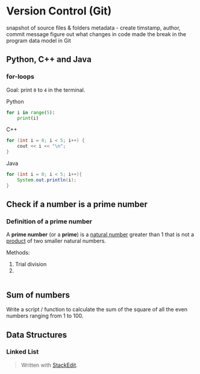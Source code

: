 # Version Control (Git)

snapshot of source files & folders
metadata - create timstamp, author, commit message
figure out what changes in code made the break in the program
data model in Git


## Python, C++ and Java

### for-loops

Goal: print `0` to `4` in the terminal.

Python 

```python
for i in range(5):
	print(i)
```

C++
```c
for (int i = 0; i < 5; i++) {
	cout << i << "\n";
}
```

Java
```java
for (int i = 0; i < 5; i++){
	System.out.println(i);
}
```


## Check if a number is a prime number

### Definition of a prime number

A **prime number** (or a **prime**) is a [natural number](https://en.wikipedia.org/wiki/Natural_number "Natural number") greater than 1 that is not a [product](https://en.wikipedia.org/wiki/Product_(mathematics) "Product (mathematics)") of two smaller natural numbers.

Methods:
1. Trial division
2. 
```

```

## Sum of numbers

Write a script / function to calculate the sum of the square of all the even numbers ranging from 1 to 100.


## Data Structures

### Linked List




> Written with [StackEdit](https://stackedit.io/).
<!--stackedit_data:
eyJoaXN0b3J5IjpbMTk5MDQ5NzE4MywtNjAxOTA4NzYsMTE3Nj
I1NTYwMl19
-->
